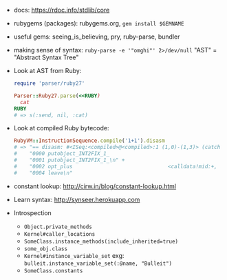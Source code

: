 * docs: https://rdoc.info/stdlib/core
* rubygems (packages): rubygems.org, `gem install $GEMNAME`
* useful gems: seeing_is_believing, pry, ruby-parse, bundler
* making sense of syntax: `ruby-parse -e '"omghi"' 2>/dev/null`
  "AST" = "Abstract Syntax Tree"
* Look at AST from Ruby:

  ```ruby
  require 'parser/ruby27'

  Parser::Ruby27.parse(<<RUBY)
    cat
  RUBY
  # => s(:send, nil, :cat)
  ```
* Look at compiled Ruby bytecode:

  ```ruby
  RubyVM::InstructionSequence.compile('1+1').disasm
  # => "== disasm: #<ISeq:<compiled>@<compiled>:1 (1,0)-(1,3)> (catch: FALSE)\n" +
  #    "0000 putobject_INT2FIX_1_                                             (   1)[Li]\n" +
  #    "0001 putobject_INT2FIX_1_\n" +
  #    "0002 opt_plus                               <calldata!mid:+, argc:1, ARGS_SIMPLE>\n" +
  #    "0004 leave\n"
  ```
* constant lookup: http://cirw.in/blog/constant-lookup.html
* Learn syntax: http://synseer.herokuapp.com
* Introspection
  * `Object.private_methods`
  * `Kernel#caller_locations`
  * `SomeClass.instance_methods(include_inherited=true)`
  * `some_obj.class`
  * `Kernel#instance_variable_set`
    exg: `bulleit.instance_variable_set(:@name, "Bulleit")`
  * `SomeClass.constants`
